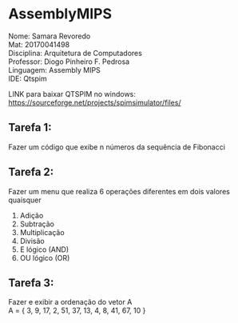 # AssemblyMIPS

Nome: Samara Revoredo   
Mat: 20170041498  
Disciplina: Arquitetura de Computadores  
Professor: Diogo Pinheiro F. Pedrosa  
Linguagem: Assembly MIPS  
IDE: Qtspim

LINK para baixar QTSPIM no windows: https://sourceforge.net/projects/spimsimulator/files/

## Tarefa 1:
Fazer um código que exibe n números da sequência de Fibonacci

## Tarefa 2: 
Fazer um menu que realiza 6 operações diferentes em dois valores quaisquer
1) Adição
2) Subtração
3) Multiplicação
4) Divisão 
5) E lógico (AND)
6) OU lógico (OR)

## Tarefa 3: 
Fazer e exibir a ordenação do vetor A  
A = { 3, 9, 17, 2, 51, 37, 13, 4, 8, 41, 67, 10 }
